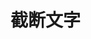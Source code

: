 # 截断文字

<vuep template="#cutof-text"></vuep>
<script v-pre type="text/x-template" id="cutof-text">
<style>
  .cutof-text p {
    overflow: hidden;
    white-space: nowrap;
    text-overflow: ellipsis;
    width: 100px;
  }
</style>
<template>
<div class="cutof-text">
  <p>dsfjbsdfjdbsjsfebsndbfseuferjfberjfberjfbesrfkjbrfbserfkberfherfbioeurfqoiufbw</p>
</div>
</template>
<script>
</script>